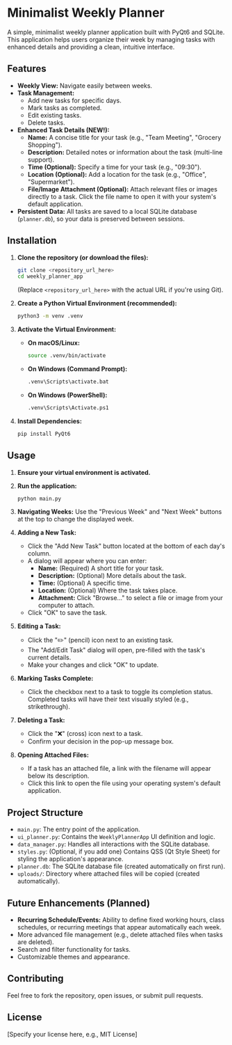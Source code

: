 # Minimalist Weekly Planner

A simple, minimalist weekly planner application built with PyQt6 and SQLite. This application helps users organize their week by managing tasks with enhanced details and providing a clean, intuitive interface.

## Features

* **Weekly View:** Navigate easily between weeks.
* **Task Management:**
    * Add new tasks for specific days.
    * Mark tasks as completed.
    * Edit existing tasks.
    * Delete tasks.
* **Enhanced Task Details (NEW!):**
    * **Name:** A concise title for your task (e.g., "Team Meeting", "Grocery Shopping").
    * **Description:** Detailed notes or information about the task (multi-line support).
    * **Time (Optional):** Specify a time for your task (e.g., "09:30").
    * **Location (Optional):** Add a location for the task (e.g., "Office", "Supermarket").
    * **File/Image Attachment (Optional):** Attach relevant files or images directly to a task. Click the file name to open it with your system's default application.
* **Persistent Data:** All tasks are saved to a local SQLite database (`planner.db`), so your data is preserved between sessions.

## Installation

1.  **Clone the repository (or download the files):**
    ```bash
    git clone <repository_url_here>
    cd weekly_planner_app
    ```
    (Replace `<repository_url_here>` with the actual URL if you're using Git).

2.  **Create a Python Virtual Environment (recommended):**
    ```bash
    python3 -m venv .venv
    ```

3.  **Activate the Virtual Environment:**
    * **On macOS/Linux:**
        ```bash
        source .venv/bin/activate
        ```
    * **On Windows (Command Prompt):**
        ```bash
        .venv\Scripts\activate.bat
        ```
    * **On Windows (PowerShell):**
        ```bash
        .venv\Scripts\Activate.ps1
        ```

4.  **Install Dependencies:**
    ```bash
    pip install PyQt6
    ```

## Usage

1.  **Ensure your virtual environment is activated.**

2.  **Run the application:**
    ```bash
    python main.py
    ```

3.  **Navigating Weeks:** Use the "Previous Week" and "Next Week" buttons at the top to change the displayed week.

4.  **Adding a New Task:**
    * Click the "Add New Task" button located at the bottom of each day's column.
    * A dialog will appear where you can enter:
        * **Name:** (Required) A short title for your task.
        * **Description:** (Optional) More details about the task.
        * **Time:** (Optional) A specific time.
        * **Location:** (Optional) Where the task takes place.
        * **Attachment:** Click "Browse..." to select a file or image from your computer to attach.
    * Click "OK" to save the task.

5.  **Editing a Task:**
    * Click the "✏️" (pencil) icon next to an existing task.
    * The "Add/Edit Task" dialog will open, pre-filled with the task's current details.
    * Make your changes and click "OK" to update.

6.  **Marking Tasks Complete:**
    * Click the checkbox next to a task to toggle its completion status. Completed tasks will have their text visually styled (e.g., strikethrough).

7.  **Deleting a Task:**
    * Click the "❌" (cross) icon next to a task.
    * Confirm your decision in the pop-up message box.

8.  **Opening Attached Files:**
    * If a task has an attached file, a link with the filename will appear below its description.
    * Click this link to open the file using your operating system's default application.

## Project Structure

* `main.py`: The entry point of the application.
* `ui_planner.py`: Contains the `WeeklyPlannerApp` UI definition and logic.
* `data_manager.py`: Handles all interactions with the SQLite database.
* `styles.py`: (Optional, if you add one) Contains QSS (Qt Style Sheet) for styling the application's appearance.
* `planner.db`: The SQLite database file (created automatically on first run).
* `uploads/`: Directory where attached files will be copied (created automatically).

## Future Enhancements (Planned)

* **Recurring Schedule/Events:** Ability to define fixed working hours, class schedules, or recurring meetings that appear automatically each week.
* More advanced file management (e.g., delete attached files when tasks are deleted).
* Search and filter functionality for tasks.
* Customizable themes and appearance.

## Contributing

Feel free to fork the repository, open issues, or submit pull requests.

## License

[Specify your license here, e.g., MIT License]